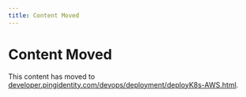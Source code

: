 ```yaml
---
title: Content Moved
---
```

# Content Moved

This content has moved to [developer.pingidentity.com/devops/deployment/deployK8s-AWS.html](https://developer.pingidentity.com/devops/deployment/deployK8s-AWS.html).
